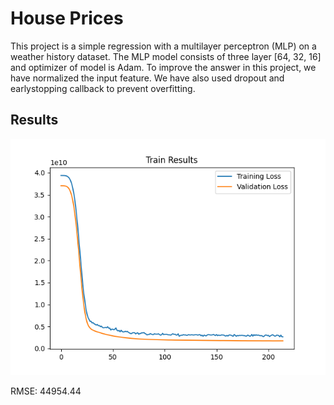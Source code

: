 # House Prices
This project is a simple regression with a multilayer perceptron (MLP) on a weather history dataset. The MLP model consists of three layer [64, 32, 16] and optimizer of model is Adam. 
To improve the answer in this project, we have normalized the input feature. We have also used dropout and earlystopping callback to prevent overfitting.
## Results

![train results](results.png)


RMSE: 44954.44